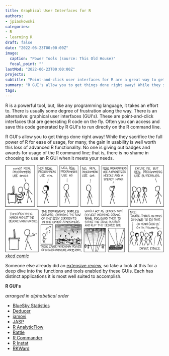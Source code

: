 ```yaml
---
title: Graphical User Interfaces for R
authors:
- jpiaskowski
categories: 
- R
- learning R
draft: false
date: "2022-06-23T00:00:00Z"
image:
  caption: "Power Tools (source: This Old House)"
  focal_point: ""
lastMod: "2022-06-23T00:00:00Z"
projects: 
subtitle: "Point-and-click user interfaces for R are a great way to get started"
summary: "R GUI's allow you to get things done right away! While they sacrifice the full power of R for ease of usage, for many, the gain in usability is well worth this loss of advanced R functionality." 
tags: 
---
```


R is a powerful tool, but, like any programming language, it takes an effort to. There is usually some degree of frustration along the way. There is an alternative: graphical user interfaces (GUI's). These are point-and-click interfaces that are generating R code on the fly. Often you can access and save this code generated by R GUI's to run directly on the R command line. 

R GUI's allow you to get things done right away! While they sacrifice the full power of R for ease of usage, for many, the gain in usability is well worth this loss of advanced R functionality. No one is giving out badges and awards for usage of the R command line; that is, there is no shame in choosing to use an R GUI when it meets your needs. 

!['joke about "real programmers"'](real_programmers.png)
*[xkcd comic](https://xkcd.com/378/)* 

Someone else already did an [extensive review](https://r4stats.com/articles/software-reviews/r-gui-comparison/), so take a look at this for a deep dive into the functions and tools enabled by these GUIs. Each has distinct applications it is most well suited to accomplish.  

**R GUI's**

*arranged in alphabetical order*   

* [BlueSky Statistics](https://www.blueskystatistics.com/)  
* [Deducer](http://deducer.org/) 
* [jamovi](https://www.jamovi.org/) 
* [JASP](https://jasp-stats.org/)  
* [R AnalyticFlow](https://r.analyticflow.com/)  
* [Rattle](https://rattle.togaware.com/)  
* [R Commander](https://socialsciences.mcmaster.ca/jfox/Misc/Rcmdr/)  
* [R Instat](http://r-instat.org/)  
* [RKWard](https://rkward.kde.org/)  
